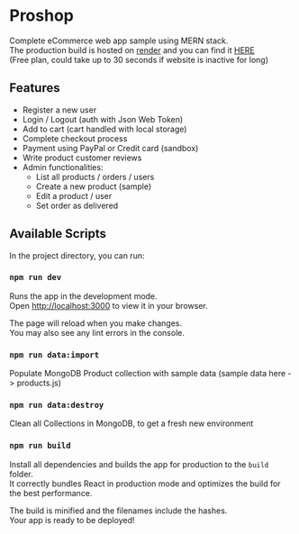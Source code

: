 # Proshop

Complete eCommerce web app sample using MERN stack. \
The production build is hosted on [render](render.com) and you can find it [HERE](https://proshop-a2fe.onrender.com/)\
(Free plan, could take up to 30 seconds if website is inactive for long)

## Features

- Register a new user
- Login / Logout (auth with Json Web Token)
- Add to cart (cart handled with local storage)
- Complete checkout process
- Payment using PayPal or Credit card (sandbox)
- Write product customer reviews
- Admin functionalities:
  - List all products / orders / users
  - Create a new product (sample)
  - Edit a product / user
  - Set order as delivered

## Available Scripts

In the project directory, you can run:

### `npm run dev`

Runs the app in the development mode.\
Open [http://localhost:3000](http://localhost:3000) to view it in your browser.

The page will reload when you make changes.\
You may also see any lint errors in the console.

### `npm run data:import`

Populate MongoDB Product collection with sample data (sample data here -> products.js)

### `npm run data:destroy`

Clean all Collections in MongoDB, to get a fresh new environment

### `npm run build`

Install all dependencies and builds the app for production to the `build` folder.\
It correctly bundles React in production mode and optimizes the build for the best performance.

The build is minified and the filenames include the hashes.\
Your app is ready to be deployed!
